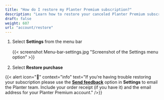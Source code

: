 ```yaml
---
title: "How do I restore my Planter Premium subscription?"
description: "Learn how to restore your canceled Planter Premium subscription"
draft: false
weight: 607
url: "account/restore"
---
```


1. Select **Settings** from the menu bar<br /><br />
{{< screenshot Menu-bar-settings.jpg "Screenshot of the Settings menu option" >}}<br /><br />
2. Select **Restore purchase**

{{< alert icon="🥦" context="info" text="If you’re having trouble restoring your subscription please use the [**Send feedback**](../../connect/contact-us/#send-feedback) option in **Settings** to email the Planter team. Include your order receipt (if you have it) and the email address for your Planter Premium account." />}}
